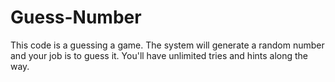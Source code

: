 # Guess-Number
This code is a guessing a game. The system will generate a random number and your job is to guess it. You'll have unlimited tries and hints along the way. 
